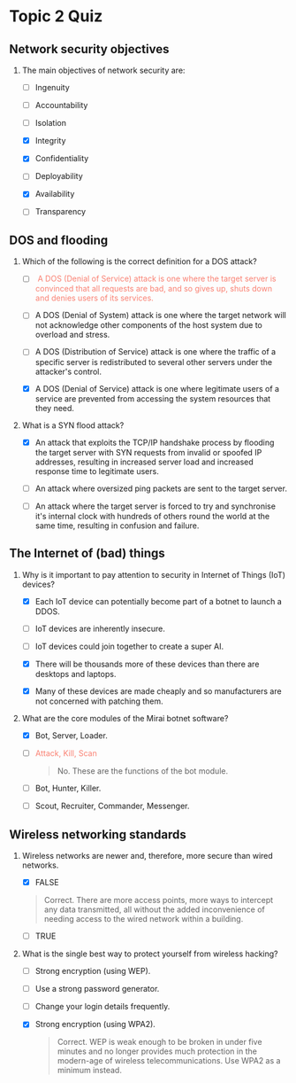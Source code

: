 # Topic 2 Quiz

## Network security objectives

1. The main objectives of network security are:

    - [ ] Ingenuity

    - [ ] Accountability

    - [ ] Isolation

    - [x] Integrity

    - [x] Confidentiality

    - [ ] Deployability

    - [x] Availability

    - [ ] Transparency

## DOS and flooding

1. Which of the following is the correct definition for a DOS attack?

    - [ ] <span style="color:salmon"> A DOS (Denial of Service) attack is one where the target server is convinced that all requests are bad, and so gives up, shuts down and denies users of its services. </span>

    - [ ] A DOS (Denial of System) attack is one where the target network will not acknowledge other components of the host system due to overload and stress.

    - [ ] A DOS (Distribution of Service) attack is one where the traffic of a specific server is redistributed to several other servers under the attacker's control.

    - [x] A DOS (Denial of Service) attack is one where legitimate users of a service are prevented from accessing the system resources that they need.
2. What is a SYN flood attack?

    - [x] An attack that exploits the TCP/IP handshake process by flooding the target server with SYN requests from invalid or spoofed IP addresses, resulting in increased server load and increased response time to legitimate users.

    - [ ] An attack where oversized ping packets are sent to the target server.

    - [ ] An attack where the target server is forced to try and synchronise it's internal clock with hundreds of others round the world at the same time, resulting in confusion and failure.

## The Internet of (bad) things

1. Why is it important to pay attention to security in Internet of Things (IoT) devices?

    - [x] Each IoT device can potentially become part of a botnet to launch a DDOS.

    - [ ] IoT devices are inherently insecure.

    - [ ] IoT devices could join together to create a super AI.

    - [x] There will be thousands more of these devices than there are desktops and laptops.

    - [x] Many of these devices are made cheaply and so manufacturers are not concerned with patching them.
2. What are the core modules of the Mirai botnet software?

    - [x] Bot, Server, Loader.

    - [ ] <span style="color: salmon">Attack, Kill, Scan</span>
        > No. These are the functions of the bot module.

    - [ ] Bot, Hunter, Killer.

    - [ ] Scout, Recruiter, Commander, Messenger.

## Wireless networking standards

1. Wireless networks are newer and, therefore, more secure than wired networks.

    - [x] FALSE
    > Correct. There are more access points, more ways to intercept any data transmitted, all without the added inconvenience of needing access to the wired network within a building.
    - [ ] TRUE

2. What is the single best way to protect yourself from wireless hacking?

    - [ ] Strong encryption (using WEP).

    - [ ] Use a strong password generator.

    - [ ] Change your login details frequently.

    - [x] Strong encryption (using WPA2).
        > Correct. WEP is weak enough to be broken in under five minutes and no longer provides much protection in the modern-age of wireless telecommunications. Use WPA2 as a minimum instead.
